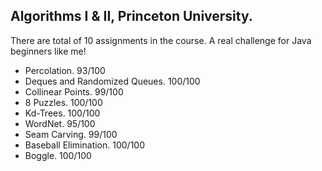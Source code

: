 ## Algorithms I & II, Princeton University.

There are total of 10 assignments in the course. A real challenge for Java beginners like me!

* Percolation. 93/100
* Deques and Randomized Queues. 100/100
* Collinear Points. 99/100
* 8 Puzzles. 100/100
* Kd-Trees. 100/100
* WordNet. 95/100
* Seam Carving. 99/100
* Baseball Elimination. 100/100
* Boggle. 100/100
